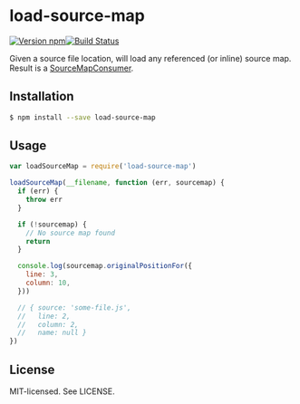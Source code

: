 # load-source-map

[![Version npm](http://img.shields.io/npm/v/load-source-map.svg?style=flat-square)](http://browsenpm.org/package/load-source-map)[![Build Status](http://img.shields.io/travis/rexxars/load-source-map/master.svg?style=flat-square)](https://travis-ci.org/rexxars/load-source-map)

Given a source file location, will load any referenced (or inline) source map.  
Result is a [SourceMapConsumer](https://github.com/mozilla/source-map#sourcemapconsumer).

## Installation

```bash
$ npm install --save load-source-map
```

## Usage

```js
var loadSourceMap = require('load-source-map')

loadSourceMap(__filename, function (err, sourcemap) {
  if (err) {
    throw err
  }

  if (!sourcemap) {
    // No source map found
    return
  }

  console.log(sourcemap.originalPositionFor({
    line: 3,
    column: 10,
  }))

  // { source: 'some-file.js',
  //   line: 2,
  //   column: 2,
  //   name: null }
})
```

## License

MIT-licensed. See LICENSE.
